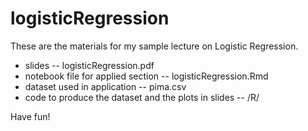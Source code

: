 # logisticRegression
These are the materials for my sample lecture on Logistic Regression.

* slides -- logisticRegression.pdf
* notebook file for applied section -- logisticRegression.Rmd
* dataset used in application -- pima.csv
* code to produce the dataset and the plots in slides -- /R/

Have fun!
